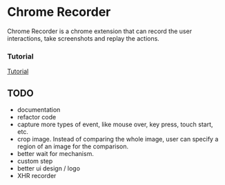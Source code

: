# Chrome Recorder
Chrome Recorder is a chrome extension that can record the user interactions, take screenshots and replay the actions. 

### Tutorial
[Tutorial](http://snowcxt.github.io/chrome-recorder/)

## TODO
- documentation
- refactor code
- capture more types of event, like mouse over, key press, touch start, etc.
- crop image. Instead of comparing the whole image, user can specify a region of an image for the comparison.
- better wait for mechanism. 
- custom step
- better ui design / logo
- XHR recorder
